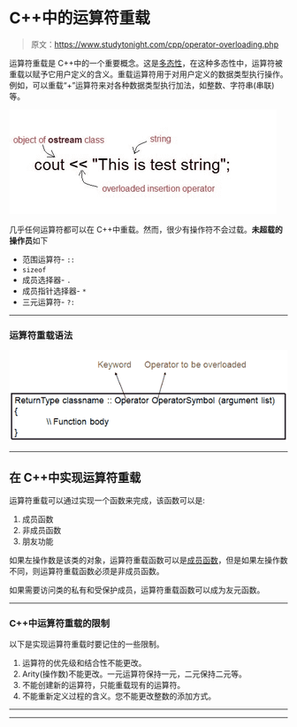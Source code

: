 # C++中的运算符重载

> 原文：<https://www.studytonight.com/cpp/operator-overloading.php>

运算符重载是 C++中的一个重要概念。这是[多态性](function-overriding.php)，在这种多态性中，运算符被重载以赋予它用户定义的含义。重载运算符用于对用户定义的数据类型执行操作。例如，可以重载“+”运算符来对各种数据类型执行加法，如整数、字符串(串联)等。

![operator overloading example](img/69f83cef63e1a5b781b8fad363fb0c20.png)

几乎任何运算符都可以在 C++中重载。然而，很少有操作符不会过载。**未超载的操作员**如下

*   范围运算符- `::`
*   `sizeof`
*   成员选择器- `.`
*   成员指针选择器- `*`
*   三元运算符- `?:`

* * *

### 运算符重载语法

![Syntax of operator overloading](img/2f25899dd739a55929f951afaa8be26e.png)

* * *

## 在 C++中实现运算符重载

运算符重载可以通过实现一个函数来完成，该函数可以是:

1.  成员函数
2.  非成员函数
3.  朋友功能

如果左操作数是该类的对象，运算符重载函数可以是[成员函数](member-functions-cpp.php)，但是如果左操作数不同，则运算符重载函数必须是非成员函数。

如果需要访问类的私有和受保护成员，运算符重载函数可以成为友元函数。

* * *

### C++中运算符重载的限制

以下是实现运算符重载时要记住的一些限制。

1.  运算符的优先级和结合性不能更改。
2.  Arity(操作数)不能更改。一元运算符保持一元，二元保持二元等。
3.  不能创建新的运算符，只能重载现有的运算符。
4.  不能重新定义过程的含义。您不能更改整数的添加方式。

* * *

* * *